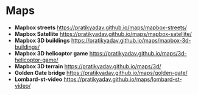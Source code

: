 # Maps

- **Mapbox streets** https://pratikyadav.github.io/maps/mapbox-streets/
- **Mapbox Satellite** https://pratikyadav.github.io/maps/mapbox-satellite/
- **Mapbox 3D buildings** https://pratikyadav.github.io/maps/mapbox-3d-buildings/
- **Mapbox 3D helicoptor game** https://pratikyadav.github.io/maps/3d-helicoptor-game/
- **Mapbox 3D terrain** https://pratikyadav.github.io/maps/3d/
- **Golden Gate bridge** https://pratikyadav.github.io/maps/golden-gate/
- **Lombard-st-video** https://pratikyadav.github.io/maps/lombard-st-video/
